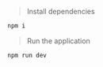 > Install dependencies
 
 ```bash
 npm i
 ``` 
 
 > Run the application
 
 ```bash
 npm run dev
 ```